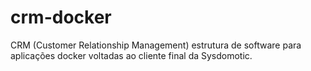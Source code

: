 # crm-docker

CRM (Customer Relationship Management) estrutura de software para aplicações docker voltadas ao cliente final da Sysdomotic.